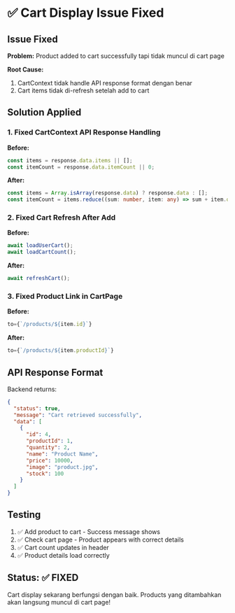 # ✅ Cart Display Issue Fixed

## Issue Fixed
**Problem:** Product added to cart successfully tapi tidak muncul di cart page

**Root Cause:** 
1. CartContext tidak handle API response format dengan benar
2. Cart items tidak di-refresh setelah add to cart

## Solution Applied

### 1. Fixed CartContext API Response Handling
**Before:**
```typescript
const items = response.data.items || [];
const itemCount = response.data.itemCount || 0;
```

**After:**
```typescript
const items = Array.isArray(response.data) ? response.data : [];
const itemCount = items.reduce((sum: number, item: any) => sum + item.quantity, 0);
```

### 2. Fixed Cart Refresh After Add
**Before:**
```typescript
await loadUserCart();
await loadCartCount();
```

**After:**
```typescript
await refreshCart();
```

### 3. Fixed Product Link in CartPage
**Before:**
```typescript
to={`/products/${item.id}`}
```

**After:**
```typescript
to={`/products/${item.productId}`}
```

## API Response Format
Backend returns:
```json
{
  "status": true,
  "message": "Cart retrieved successfully",
  "data": [
    {
      "id": 4,
      "productId": 1,
      "quantity": 2,
      "name": "Product Name",
      "price": 10000,
      "image": "product.jpg",
      "stock": 100
    }
  ]
}
```

## Testing
1. ✅ Add product to cart - Success message shows
2. ✅ Check cart page - Product appears with correct details
3. ✅ Cart count updates in header
4. ✅ Product details load correctly

## Status: ✅ FIXED
Cart display sekarang berfungsi dengan baik. Products yang ditambahkan akan langsung muncul di cart page!